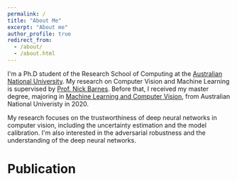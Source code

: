 ```yaml
---
permalink: /
title: "About Me"
excerpt: "About me"
author_profile: true
redirect_from: 
  - /about/
  - /about.html
---
```


I'm a Ph.D student of the Research School of Computing at the [Australian National University](https://en.wikipedia.org/wiki/Australian_National_University). My research on Computer Vision and Machine Learning is supervised by [Prof. Nick Barnes](http://users.cecs.anu.edu.au/~nmb/). Before that, I received my master degree, majoring in [Machine Learning and Computer Vision](https://programsandcourses.anu.edu.au/program/mmlcv), from Australian National Univeristy in 2020.

My research focuses on the trustworthiness of deep neural networks in computer vision, including the uncertainty estimation and the model calibration. I'm also interested in the adversarial robustness and the understanding of the deep neural networks.

Publication
=====

